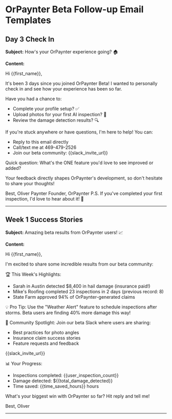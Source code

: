 # OrPaynter Beta Follow-up Email Templates

## Day 3 Check In

**Subject:** How's your OrPaynter experience going? 🏠

**Content:**


Hi {{first_name}},

It's been 3 days since you joined OrPaynter Beta! I wanted to personally check in and see how your experience has been so far.

Have you had a chance to:
- Complete your profile setup? ✅
- Upload photos for your first AI inspection? 📸
- Review the damage detection results? 🔍

If you're stuck anywhere or have questions, I'm here to help! You can:
- Reply to this email directly
- Call/text me at 469-479-2526  
- Join our beta community: {{slack_invite_url}}

Quick question: What's the ONE feature you'd love to see improved or added?

Your feedback directly shapes OrPaynter's development, so don't hesitate to share your thoughts!

Best,
Oliver Paynter
Founder, OrPaynter
P.S. If you've completed your first inspection, I'd love to hear about it! 🎉


---

## Week 1 Success Stories

**Subject:** Amazing beta results from OrPaynter users! 📈

**Content:**


Hi {{first_name}},

I'm excited to share some incredible results from our beta community:

🏆 This Week's Highlights:
- Sarah in Austin detected $8,400 in hail damage (insurance paid!)
- Mike's Roofing completed 23 inspections in 2 days (previous record: 8)
- State Farm approved 94% of OrPaynter-generated claims

💡 Pro Tip: Use the "Weather Alert" feature to schedule inspections after storms. Beta users are finding 40% more damage this way!

🤝 Community Spotlight:
Join our beta Slack where users are sharing:
- Best practices for photo angles
- Insurance claim success stories  
- Feature requests and feedback

{{slack_invite_url}}

📊 Your Progress:
- Inspections completed: {{user_inspection_count}}
- Damage detected: ${{total_damage_detected}}
- Time saved: {{time_saved_hours}} hours

What's your biggest win with OrPaynter so far? Hit reply and tell me!

Best,
Oliver


---

